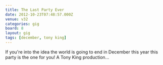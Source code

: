 ```yaml
---
title: The Last Party Ever
date: 2012-10-23T07:48:57.000Z
venue: v32
categories: gig
board: 8
layout: gig
tags: [december, tony king]
---
```

If you're into the idea the world is going to end in December this year this party is the one for you! A Tony King production...